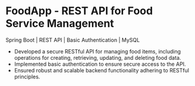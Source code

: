 # FoodApp - REST API for Food Service Management
Spring Boot | REST API | Basic Authentication | MySQL

- Developed a secure RESTful API for managing food items, including operations for creating, retrieving, updating, and deleting food data.
- Implemented basic authentication to ensure secure access to the API.
- Ensured robust and scalable backend functionality adhering to RESTful principles.
